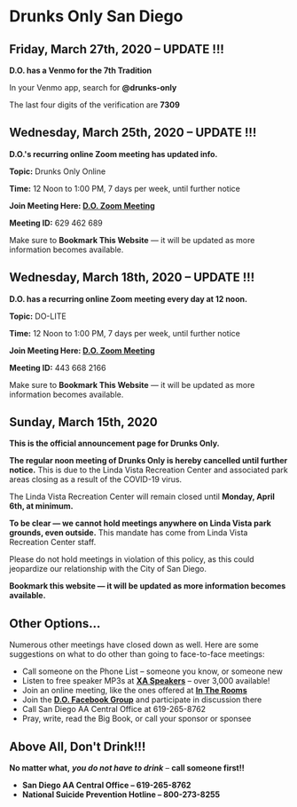# Drunks Only San Diego

## Friday, March 27th, 2020 – UPDATE !!!

__D.O. has a Venmo for the 7th Tradition__

In your Venmo app, search for __@drunks-only__

The last four digits of the verification are __7309__ 

## Wednesday, March 25th, 2020 – UPDATE !!!

__D.O.'s recurring online Zoom meeting has updated info.__  

__Topic:__ Drunks Only Online

__Time:__ 12 Noon to 1:00 PM, 7 days per week, until further notice

__Join Meeting Here:  [D.O. Zoom Meeting](https://zoom.us/j/629462689)__

__Meeting ID:__ 629 462 689

Make sure to __Bookmark This Website__ — it will be updated as more information becomes available.

## Wednesday, March 18th, 2020 – UPDATE !!!

__D.O. has a recurring online Zoom meeting every day at 12 noon.__  

__Topic:__ DO-LITE

__Time:__ 12 Noon to 1:00 PM, 7 days per week, until further notice

__Join Meeting Here:  [D.O. Zoom Meeting](https://zoom.us/j/4436682166)__

__Meeting ID:__ 443 668 2166

Make sure to __Bookmark This Website__ — it will be updated as more information becomes available.

## Sunday, March 15th, 2020

__This is the official announcement page for Drunks Only.__

__The regular noon meeting of Drunks Only is hereby cancelled until further notice.__  This is due to the Linda Vista Recreation Center and associated park areas closing as a result of the COVID-19 virus.  

The Linda Vista Recreation Center will remain closed until __Monday, April 6th, at minimum.__  

__To be clear — we cannot hold meetings anywhere on Linda Vista park grounds, even outside.__  This mandate has come from Linda Vista Recreation Center staff.  

Please do not hold meetings in violation of this policy, as this could jeopardize our relationship with the City of San Diego.

__Bookmark this website — it will be updated as more information becomes available.__

## Other Options...

Numerous other meetings have closed down as well.  Here are some suggestions on what to do other than going to face-to-face meetings:

- Call someone on the Phone List – someone you know, or someone new
- Listen to free speaker MP3s at __[XA Speakers](https://xa-speakers.org/pafiledb.php)__ – over 3,000 available!
- Join an online meeting, like the ones offered at __[In The Rooms](https://www.InTheRooms.com)__
- Join the __[D.O. Facebook Group](https://www.facebook.com/groups/drunksonly/)__ and participate in discussion there
- Call San Diego AA Central Office at 619-265-8762
- Pray, write, read the Big Book, or call your sponsor or sponsee

## Above All, Don't Drink!!!

__No matter what,__ **_you do not have to drink_** – __call someone first!!__
- __San Diego AA Central Office – 619-265-8762__
- __National Suicide Prevention Hotline – 800-273-8255__

